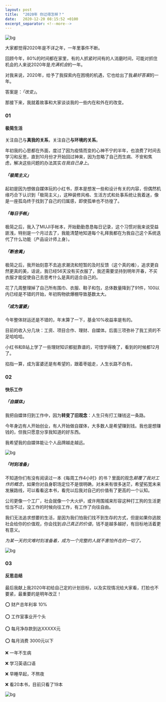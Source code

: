 ```yaml
---
layout: post
title:  "2020年 你过得怎样？"
date:   2020-12-20 08:15:52 +0100
excerpt_separator: <!--more-->
---
```


![bg](https://blog.dosth.cool/assets/img/1.png)

<!--more-->

大家都觉得2020年是不详之年，一年里事件不断。

回顾今年，80%的时间都在家里，有的人抓紧时间有的人消磨时间，可能对抓住机会的人来说2020年是*充满机会*的一年。

对我来说，2020年，给予了我探索内在困境的机遇，它也给出了我*最好答案*的一年。

答案是：*「改变」*。

那接下来，我就着故事和大家谈谈我的一些内在和外在的改变。



### 01

#### 极简生活

关注自己与**真我的关系**，关注自己**与环境的关系**。

年初我的心思都在外面，度过了因为疫情而变的心神不宁的半年，也浪费了时间去学习和反思，直到10月份才开始回过神来，因为忽略了自己而生病、不安和焦虑，解决这些问题的办法其实*在我自己身上*。

##### 「极简主义」

起初是因为想做自媒体玩的小红书，原本是想发一些和设计有关的内容，但偶然机缘巧合下认识到「极简主义」，这种装修风格、生活方式和处事系统让我着迷，像是一座孤岛终于找到了自己的归属感，即使孤单也不彷徨了。

##### 「每日手帐」

极简之后，我入了MUJI手帐本，开始勤勤恳恳每日记录，这个习惯对我来说受益匪浅，特别是一个月过去了，我能清楚地知道每个礼拜我都在为我自己这个系统迭代了什么功能（产品设计师上身）。

##### 「断舍离」

极简之后，我开始刻意不去追求潮流和短暂的及时反馈（这个真的难），追求更自然更真的美，话说，我已经56天没有买衣服了，我还需要坚持到明年开春，不买衣服才能促使自己去思考什么是真的适合自己的。

花了几周整理掉了自己所有围巾、衣服、鞋子和包，总体数量降到了91件，100以内已经是不错的开始，年初购物欲爆棚导致基数太大。

##### 「成为富婆」

今年整体财运还是不错的，年末算了一下，基金10%收益率是有的。

目前的收入分几块：工资、项目合作、理财、自媒体。后面三项弥补了我工资的不足哈哈哈。

小红书和B站上学了一些理财知识都挺靠谱的，可惜学得晚了，看到的时候都12月了。

掐指一算，成为富婆还是有希望的，跟着枣姐走，人生长路不白有。

### 02
#### 快乐工作

##### 「自媒体」

我把自媒体归到工作中，因为**转变了旧观念**：人生只有打工赚钱这一条路。

今年身边有人开始创业，有人开始做自媒体，大多数人是希望赚到钱。我也是想赚钱的，但我只愿意分享我知道的好东西。

我希望我的自媒体能让个人品牌越走越远。

![bg](https://blog.dosth.cool/assets/img/1-1.png)

##### 「时刻准备」

不知道你们有没有阅读过一本《每周工作4小时》的书？里面的观念*颠覆了我对工作的概念*，如果你对自身职场定位不是很明确，对未来有很多迷茫，希望拓宽未来发展路线，可以看看这本书，看完以后我对自己的价值有了更高的一个认知。

公司更像一个工厂，社会就像一个大火炉，或许用围城来形容这种打工狗的生活更恰当不过，没工作的时候向往工作，有工作了向往自由。

我们无法追求想要的生活，是因为我们怕我们找不到生存的方式，但是如果你逃脱社会给你的价值观，你会找到*自己真正的价值*，钱不是越多越好，有目标地活着更有意义。

*为某一天的灾难时刻准备着，成为一个完整的人就不害怕外在的一切了。*

![bg](https://blog.dosth.cool/assets/img/1-2.png)

### 03
#### 反思总结

最后我献上我2020年初给自己定的计划目标，以及实现情况给大家看，打脸也不要紧，最重要的是明年改正！


⭕️ 财产总年利率 10%

⭕️ 工作室事业开个头

⭕️ 每月净存款到达XXXXX元

⭕️ 每月消费 3000元以下

❌ 一年不生病

❌ 学习英语口语

❌ 早睡早起，不熬夜

❌ 看20本书，目前只看了19本


![bg](https://blog.dosth.cool/assets/img/end.png)
